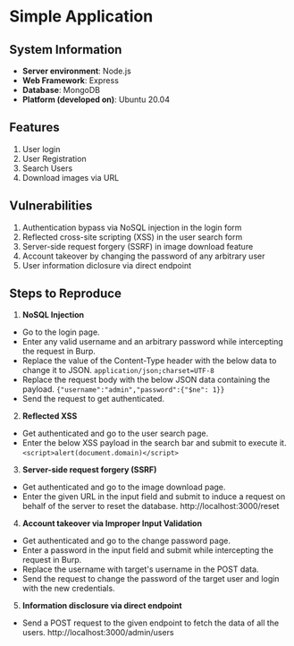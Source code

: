 # Simple Application

## System Information

- **Server environment**: Node.js
- **Web Framework**: Express
- **Database**: MongoDB
- **Platform (developed on)**: Ubuntu 20.04

## Features

1. User login
2. User Registration
3. Search Users
4. Download images via URL

## Vulnerabilities

1. Authentication bypass via NoSQL injection in the login form
2. Reflected cross-site scripting (XSS) in the user search form
3. Server-side request forgery (SSRF) in image download feature
4. Account takeover by changing the password of any arbitrary user
5. User information diclosure via direct endpoint

## Steps to Reproduce

1. **NoSQL Injection**
- Go to the login page.
- Enter any valid username and an arbitrary password while intercepting the request in Burp.
- Replace the value of the Content-Type header with the below data to change it to JSON.
`application/json;charset=UTF-8`
- Replace the request body with the below JSON data containing the payload.
`{"username":"admin","password":{"$ne": 1}}`
- Send the request to get authenticated.
	
2. **Reflected XSS**
- Get authenticated and go to the user search page.
- Enter the below XSS payload in the search bar and submit to execute it.
`<script>alert(document.domain)</script>`
		
3. **Server-side request forgery (SSRF)**
- Get authenticated and go to the image download page.
- Enter the given URL in the input field and submit to induce a request on behalf of the server to reset the database.
http://localhost:3000/reset
		
4. **Account takeover via Improper Input Validation**
- Get authenticated and go to the change password page.
- Enter a password in the input field and submit while intercepting the request in Burp.
- Replace the username with target's username in the POST data.
- Send the request to change the password of the target user and login with the new credentials.
	
5. **Information disclosure via direct endpoint**
- Send a POST request to the given endpoint to fetch the data of all the users.
http://localhost:3000/admin/users

